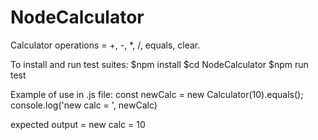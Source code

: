 # NodeCalculator
Calculator operations = +, -, *, /, equals, clear.

To install and run test suites:
$npm install
$cd NodeCalculator
$npm run test

Example of use in .js file:
const newCalc = new Calculator(10).equals();
console.log('new calc = ', newCalc)

expected output = new calc = 10
